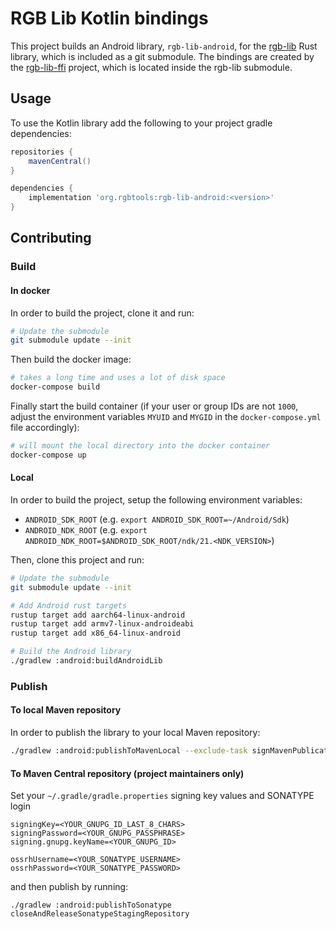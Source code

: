 # RGB Lib Kotlin bindings

This project builds an Android library, `rgb-lib-android`, for the [rgb-lib]
Rust library, which is included as a git submodule. The bindings are created by
the [rgb-lib-ffi] project, which is located inside the rgb-lib submodule.

## Usage

To use the Kotlin library add the following to your project gradle dependencies:
```groovy
repositories {
    mavenCentral()
}

dependencies {
    implementation 'org.rgbtools:rgb-lib-android:<version>'
}
```

## Contributing

### Build

#### In docker

In order to build the project, clone it and run:
```bash
# Update the submodule
git submodule update --init
```

Then build the docker image:
```bash
# takes a long time and uses a lot of disk space
docker-compose build
```

Finally start the build container (if your user or group IDs are not `1000`,
adjust the environment variables `MYUID` and `MYGID` in the
`docker-compose.yml` file accordingly):
```bash
# will mount the local directory into the docker container
docker-compose up
```

#### Local

In order to build the project, setup the following environment variables:
- `ANDROID_SDK_ROOT` (e.g. `export ANDROID_SDK_ROOT=~/Android/Sdk`)
- `ANDROID_NDK_ROOT` (e.g. `export ANDROID_NDK_ROOT=$ANDROID_SDK_ROOT/ndk/21.<NDK_VERSION>`)

Then, clone this project and run:
```bash
# Update the submodule
git submodule update --init

# Add Android rust targets
rustup target add aarch64-linux-android
rustup target add armv7-linux-androideabi
rustup target add x86_64-linux-android

# Build the Android library
./gradlew :android:buildAndroidLib
```

### Publish

#### To local Maven repository

In order to publish the library to your local Maven repository:
```bash
./gradlew :android:publishToMavenLocal --exclude-task signMavenPublication
```

#### To Maven Central repository (project maintainers only)

Set your `~/.gradle/gradle.properties` signing key values and SONATYPE login
```properties
signingKey=<YOUR_GNUPG_ID_LAST_8_CHARS>
signingPassword=<YOUR_GNUPG_PASSPHRASE>
signing.gnupg.keyName=<YOUR_GNUPG_ID>

ossrhUsername=<YOUR_SONATYPE_USERNAME>
ossrhPassword=<YOUR_SONATYPE_PASSWORD>
```
and then publish by running:
```shell
./gradlew :android:publishToSonatype closeAndReleaseSonatypeStagingRepository
```


[rgb-lib]: https://github.com/RGB-Tools/rgb-lib
[rgb-lib-ffi]: https://github.com/RGB-Tools/rgb-lib/tree/master/rgb-lib-ffi
